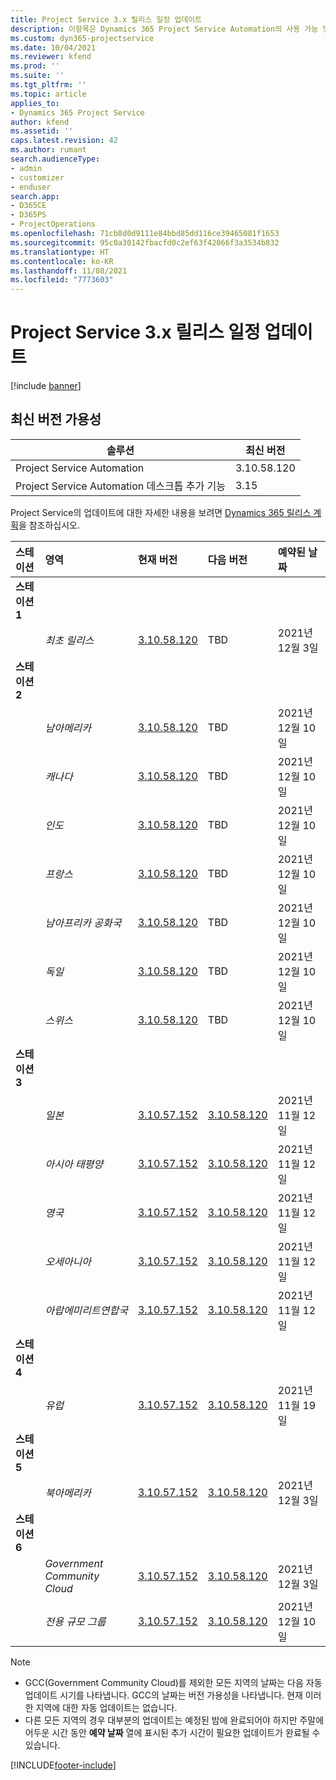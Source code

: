 ```yaml
---
title: Project Service 3.x 릴리스 일정 업데이트
description: 이항목은 Dynamics 365 Project Service Automation의 사용 가능 및 향후 릴리스에 대한 정보를 제공합니다.
ms.custom: dyn365-projectservice
ms.date: 10/04/2021
ms.reviewer: kfend
ms.prod: ''
ms.suite: ''
ms.tgt_pltfrm: ''
ms.topic: article
applies_to:
- Dynamics 365 Project Service
author: kfend
ms.assetid: ''
caps.latest.revision: 42
ms.author: rumant
search.audienceType:
- admin
- customizer
- enduser
search.app:
- D365CE
- D365PS
- ProjectOperations
ms.openlocfilehash: 71cb8d0d9111e84bbd85dd116ce39465081f1653
ms.sourcegitcommit: 95c0a30142fbacfd0c2ef63f42066f3a3534b832
ms.translationtype: HT
ms.contentlocale: ko-KR
ms.lasthandoff: 11/08/2021
ms.locfileid: "7773603"
---
```

# <a name="update-release-schedule-for-project-service-3x"></a>Project Service 3.x 릴리스 일정 업데이트

[!include [banner](../includes/psa-now-project-operations.md)]

## <a name="latest-version-availability"></a>최신 버전 가용성

| 솔루션  | 최신 버전 |
|-------|----|
| Project Service Automation    | 3.10.58.120 |
| Project Service Automation 데스크톱 추가 기능                | 3.15          |

Project Service의 업데이트에 대한 자세한 내용을 보려면 [Dynamics 365 릴리스 계획](/dynamics365/release-plans/)을 참조하십시오. 

| 스테이션  | 영역 | 현재 버전 | 다음 버전 |  예약된 날짜
| :---   | :---   | :---   | :---   |:---   |         
|<strong>스테이션 1</strong> | |  |  | |
| | <i>최초 릴리스</i> | [3.10.58.120](whats-new-ur-37.md) | TBD | 2021년 12월 3일
|<strong>스테이션 2</strong> | |  |  | |
| | <i>남아메리카</i> | [3.10.58.120](whats-new-ur-37.md) | TBD | 2021년 12월 10일
| | <i>캐나다</i> | [3.10.58.120](whats-new-ur-37.md) | TBD | 2021년 12월 10일
| | <i>인도</i> | [3.10.58.120](whats-new-ur-37.md) | TBD | 2021년 12월 10일
| | <i>프랑스</i> | [3.10.58.120](whats-new-ur-37.md) | TBD | 2021년 12월 10일
| | <i>남아프리카 공화국</i> | [3.10.58.120](whats-new-ur-37.md) | TBD | 2021년 12월 10일
| | <i>독일</i> | [3.10.58.120](whats-new-ur-37.md) | TBD | 2021년 12월 10일
| | <i>스위스</i> | [3.10.58.120](whats-new-ur-37.md) | TBD | 2021년 12월 10일
|<strong>스테이션 3</strong> | |  |  | |
| | <i>일본</i> | [3.10.57.152](whats-new-ur-36.md) | [3.10.58.120](whats-new-ur-37.md) | 2021년 11월 12일
| | <i>아시아 태평양</i> | [3.10.57.152](whats-new-ur-36.md) | [3.10.58.120](whats-new-ur-37.md) | 2021년 11월 12일
| | <i>영국</i> | [3.10.57.152](whats-new-ur-36.md) | [3.10.58.120](whats-new-ur-37.md) | 2021년 11월 12일
| | <i>오세아니아</i> | [3.10.57.152](whats-new-ur-36.md) | [3.10.58.120](whats-new-ur-37.md) | 2021년 11월 12일
| | <i>아랍에미리트연합국</i> | [3.10.57.152](whats-new-ur-36.md) | [3.10.58.120](whats-new-ur-37.md) | 2021년 11월 12일
|<strong>스테이션 4</strong> | |  |  | |
| | <i>유럽</i> | [3.10.57.152](whats-new-ur-36.md) | [3.10.58.120](whats-new-ur-37.md) | 2021년 11월 19일
|<strong>스테이션 5</strong> | |  |  | |
| | <i>북아메리카</i> | [3.10.57.152](whats-new-ur-36.md) | [3.10.58.120](whats-new-ur-37.md) | 2021년 12월 3일
|<strong>스테이션 6</strong> | |  |  | |
| | <i>Government Community Cloud</i> | [3.10.57.152](whats-new-ur-36.md) | [3.10.58.120](whats-new-ur-37.md) | 2021년 12월 3일
| | <i>전용 규모 그룹</i> | [3.10.57.152](whats-new-ur-36.md) | [3.10.58.120](whats-new-ur-37.md) | 2021년 12월 10일



>[!Note]
> - GCC(Government Community Cloud)를 제외한 모든 지역의 날짜는 다음 자동 업데이트 시기를 나타냅니다. GCC의 날짜는 버전 가용성을 나타냅니다. 현재 이러한 지역에 대한 자동 업데이트는 없습니다.
> - 다른 모든 지역의 경우 대부분의 업데이트는 예정된 밤에 완료되어야 하지만 주말에 어두운 시간 동안 **예약 날짜** 열에 표시된 추가 시간이 필요한 업데이트가 완료될 수 있습니다.


[!INCLUDE[footer-include](../includes/footer-banner.md)]
